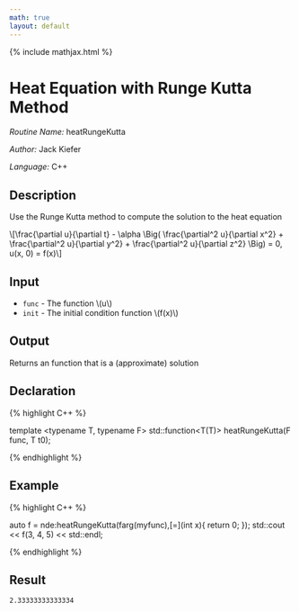 ```yaml
---
math: true
layout: default
---
```


{% include mathjax.html %}


# Heat Equation with Runge Kutta Method 

*Routine Name:* heatRungeKutta

*Author:* Jack Kiefer

*Language:* C++

## Description

Use the Runge Kutta method to compute the solution to the heat equation

\\[\frac{\partial u}{\partial t} - \alpha \Big( \frac{\partial^2 u}{\partial x^2} + \frac{\partial^2 u}{\partial y^2} + \frac{\partial^2 u}{\partial z^2} \Big) = 0, u(x, 0) = f(x)\\]

## Input

* ``func`` - The function \\(u\\)
* ``init`` - The initial condition function \\(f(x)\\)

## Output 

Returns an function that is a (approximate) solution

## Declaration

{% highlight C++ %}

template <typename T, typename F>
std::function<T(T)> heatRungeKutta(F func, T t0);

{% endhighlight %}

## Example

{% highlight C++ %}

auto f = nde:heatRungeKutta(farg(myfunc),[=](int x){ return 0; });
std::cout << f(3, 4, 5) << std::endl;

{% endhighlight %}

## Result
```
2.33333333333334
```
